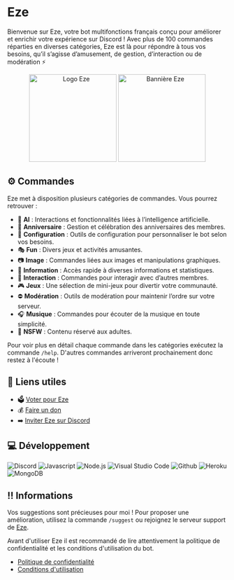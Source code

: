 # Eze

Bienvenue sur Eze, votre bot multifonctions français conçu pour améliorer et enrichir votre expérience sur Discord ! Avec plus de 100 commandes réparties en diverses catégories, Eze est là pour répondre à tous vos besoins, qu’il s’agisse d’amusement, de gestion, d’interaction ou de modération ⚡️

<p align="center">
  <img src="https://media.discordapp.net/attachments/488126372976525343/1240251711382356010/eze.jpeg?ex=668bc16a&is=668a6fea&hm=d2c3a9e17fe1dcca5a7835665a9a1bb0308be93aa3eef74a09665134736edb57&=&format=webp&width=1056&height=1056" alt="Logo Eze" width="200" height="200">
  <img src="https://media.discordapp.net/attachments/488126372976525343/1240251711650529280/eze.png?ex=668bc16a&is=668a6fea&hm=5774fd8e85a697b3e96631240762894cf082a984b6ed26e4dc806e4967ae4fe8&=&format=webp&quality=lossless&width=1360&height=480" alt="Bannière Eze" height="200">
</p>

## ⚙️ Commandes

Eze met à disposition plusieurs catégories de commandes. Vous pourrez retrouver :

* 🤖 **AI** : Interactions et fonctionnalités liées à l’intelligence artificielle.
* 🎂 **Anniversaire** : Gestion et célébration des anniversaires des membres.
* 🔧 **Configuration** : Outils de configuration pour personnaliser le bot selon vos besoins.
* 🎭 **Fun** : Divers jeux et activités amusantes.
* 📷 **Image** : Commandes liées aux images et manipulations graphiques.
* 🔎 **Information** : Accès rapide à diverses informations et statistiques.
* 🤼 **Interaction** : Commandes pour interagir avec d’autres membres.
* 🎮 **Jeux** : Une sélection de mini-jeux pour divertir votre communauté.
* ⛔ **Modération** : Outils de modération pour maintenir l’ordre sur votre serveur.
* 🎧 **Musique** : Commandes pour écouter de la musique en toute simplicité.
* 🔞 **NSFW** : Contenu réservé aux adultes.

Pour voir plus en détail chaque commande dans les catégories exécutez la commande `/help`. D'autres commandes arriveront prochainement donc restez à l'écoute !

## 🔗 Liens utiles

* 🗳️ [Voter pour Eze](https://top.gg/bot/1090997197371351102)
* 💰 [Faire un don](https://ko-fi.com/aknor)
* ➡️ [Inviter Eze sur Discord](https://discord.com/oauth2/authorize?client_id=1090997197371351102)

## 💻 Développement

![Discord](https://img.shields.io/badge/Discord-7289DA?style=for-the-badge&logo=discord&logoColor=white)
![Javascript](https://img.shields.io/badge/JavaScript-F7DF1E?style=for-the-badge&logo=javascript&logoColor=black)
![Node.js](https://img.shields.io/badge/Node.js-43853D?style=for-the-badge&logo=node.js&logoColor=white)
![Visual Studio Code](https://img.shields.io/badge/Visual_Studio_Code-0078D4?style=for-the-badge&logo=visual%20studio%20code&logoColor=white)
![Github](https://img.shields.io/badge/GitHub-100000?style=for-the-badge&logo=github&logoColor=white)
![Heroku](https://img.shields.io/badge/heroku-%23430098.svg?style=for-the-badge&logo=heroku&logoColor=white)
![MongoDB](https://img.shields.io/badge/MongoDB-4EA94B?style=for-the-badge&logo=mongodb&logoColor=white)

## ‼️ Informations

Vos suggestions sont précieuses pour moi ! Pour proposer une amélioration, utilisez la commande `/suggest` ou rejoignez le serveur support de [Eze](https://discord.gg).

Avant d'utiliser Eze il est recommandé de lire attentivement la politique de confidentialité et les conditions d'utilisation du bot.

* [Politique de confidentialité](https://github.com/Aknor/Aknor/blob/main/privacy-policy.md)
* [Conditions d'utilisation](https://github.com/Aknor/Aknor/blob/main/terms-of-service.md)
